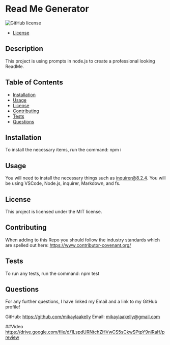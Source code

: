 # Read Me Generator
![GitHub license](https://img.shields.io/badge/license-MIT-blue.svg)

* [License](#license)


## Description
This project is using prompts in node.js to create a professional looking ReadMe.

## Table of Contents
- [Installation](#installation)
- [Usage](#usage)
- [License](#license)
- [Contributing](#contributing)
- [Tests](#tests)
- [Questions](#questions)

## Installation
To install the necessary items, run the command: npm i

## Usage
You will need to install the necessary things such as inquirer@8.2.4. You will be using VSCode, Node.js, inquirer, Markdown, and fs.

## License
    
This project is licensed under the MIT license.

## Contributing
When adding to this Repo you should follow the industry standards which are spelled out here: https://www.contributor-covenant.org/

## Tests
To run any tests, run the command: npm test

## Questions
For any further questions, I have linked my Email and a link to my GitHub profile!

GitHub: https://github.com/mikaylaakelly
Email: mikaylaakelly@gmail.com


##Video
https://drive.google.com/file/d/1LspdURNtchZHVwCS5sCkwSPtpY9nlRaH/preview

